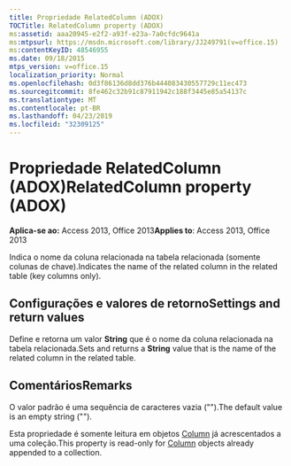 ```yaml
---
title: Propriedade RelatedColumn (ADOX)
TOCTitle: RelatedColumn property (ADOX)
ms:assetid: aaa20945-e2f2-a93f-e23a-7a0cfdc9641a
ms:mtpsurl: https://msdn.microsoft.com/library/JJ249791(v=office.15)
ms:contentKeyID: 48546955
ms.date: 09/18/2015
mtps_version: v=office.15
localization_priority: Normal
ms.openlocfilehash: 0d3f86136d8dd376b444083430557729c11ec473
ms.sourcegitcommit: 8fe462c32b91c87911942c188f3445e85a54137c
ms.translationtype: MT
ms.contentlocale: pt-BR
ms.lasthandoff: 04/23/2019
ms.locfileid: "32309125"
---
```

# <a name="relatedcolumn-property-adox"></a><span data-ttu-id="6c659-102">Propriedade RelatedColumn (ADOX)</span><span class="sxs-lookup"><span data-stu-id="6c659-102">RelatedColumn property (ADOX)</span></span>


<span data-ttu-id="6c659-103">**Aplica-se ao:** Access 2013, Office 2013</span><span class="sxs-lookup"><span data-stu-id="6c659-103">**Applies to**: Access 2013, Office 2013</span></span>

<span data-ttu-id="6c659-104">Indica o nome da coluna relacionada na tabela relacionada (somente colunas de chave).</span><span class="sxs-lookup"><span data-stu-id="6c659-104">Indicates the name of the related column in the related table (key columns only).</span></span>

## <a name="settings-and-return-values"></a><span data-ttu-id="6c659-105">Configurações e valores de retorno</span><span class="sxs-lookup"><span data-stu-id="6c659-105">Settings and return values</span></span>

<span data-ttu-id="6c659-106">Define e retorna um valor **String** que é o nome da coluna relacionada na tabela relacionada.</span><span class="sxs-lookup"><span data-stu-id="6c659-106">Sets and returns a **String** value that is the name of the related column in the related table.</span></span>

## <a name="remarks"></a><span data-ttu-id="6c659-107">Comentários</span><span class="sxs-lookup"><span data-stu-id="6c659-107">Remarks</span></span>

<span data-ttu-id="6c659-108">O valor padrão é uma sequência de caracteres vazia ("").</span><span class="sxs-lookup"><span data-stu-id="6c659-108">The default value is an empty string ("").</span></span>

<span data-ttu-id="6c659-109">Esta propriedade é somente leitura em objetos [Column](column-object-adox.md) já acrescentados a uma coleção.</span><span class="sxs-lookup"><span data-stu-id="6c659-109">This property is read-only for [Column](column-object-adox.md) objects already appended to a collection.</span></span>

